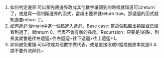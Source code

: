 1. 如何判定邊界:可以預先將邊界改成其他數字讓讀到的時候就知道可以return 了，或是寫一個判斷邊界的函式，當超出邊界就return true，那遞迴的函式就知道要return 了。
2. 如何遞迴:從main中選一個點進入遞迴。Base case: 當這個點超出範圍或已經看到過了，就return 0，代表不會有新的長度。Recurrsion : 只要是1的點，則長度就會是往左遞迴+往右遞迴+往下遞迴+往上遞迴+1。
3. 如何避免重複:可以改成其他數字做代表，或是直接改成0當成他原本就是0
4.請不要外流拜託~

